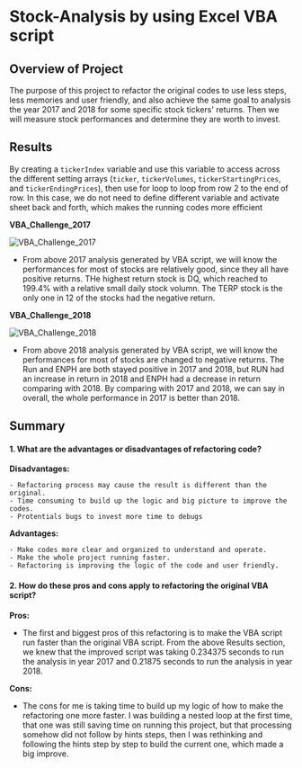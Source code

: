 # Stock-Analysis by using Excel VBA script
## Overview of Project
The purpose of this project to refactor the original codes to use less steps, less memories and user friendly, and also achieve the same goal to analysis the year 2017 and 2018 for some specific stock tickers' returns. Then we will measure stock performances and determine they are worth to invest. 
## Results
By creating a ```tickerIndex``` variable and use this variable to access across the different setting arrays (```ticker```, ```tickerVolumes```, ```tickerStartingPrices```, and ```tickerEndingPrices```), then use for loop to loop from row 2 to the end of row. In this case, we do not need to define different variable and activate sheet back and forth, which makes the running codes more efficient

**VBA_Challenge_2017**

![VBA_Challenge_2017](https://user-images.githubusercontent.com/103073631/165007524-f2c0b131-6e6b-484f-8e95-e5b80c341804.png)

- From above 2017 analysis generated by VBA script, we will know the performances for most of stocks are relatively good, since they all have positive returns. THe highest return stock is DQ, which reached to 199.4% with a relative small daily stock volumn. The TERP stock is the only one in 12 of the stocks had the negative return.


**VBA_Challenge_2018**

![VBA_Challenge_2018](https://user-images.githubusercontent.com/103073631/165007530-5c7913f7-7388-4d5d-9a97-c08aeb76e5c6.png)

- From above 2018 analysis generated by VBA script, we will know the performances for most of stocks are changed to negative returns. The Run and ENPH are both stayed positive in 2017 and 2018, but RUN had an increase in return in 2018 and ENPH had a decrease in return comparing with 2018. By comparing with 2017 and 2018, we can say in overall, the whole performance in 2017 is better than 2018.
## Summary
#### 1. What are the advantages or disadvantages of refactoring code?

  **Disadvantages:**

    - Refactoring process may cause the result is different than the original.
    - Time consuming to build up the logic and big picture to improve the codes.
    - Protentials bugs to invest more time to debugs

  **Advantages:**

    - Make codes more clear and organized to understand and operate.
    - Make the whole project running faster.
    - Refactoring is improving the logic of the code and user friendly.

#### 2. How do these pros and cons apply to refactoring the original VBA script?

  **Pros:**
  - The first and biggest pros of this refactoring is to make the VBA script run faster than the original VBA script. From the above Results section, we knew that the improved script was taking 0.234375 seconds to run the analysis in year 2017 and 0.21875 seconds to run the analysis in year 2018.

  **Cons:**
  - The cons for me is taking time to build up my logic of how to make the refactoring one more faster. I was building a nested loop at the first time, that one was still saving time on running this project, but that processing somehow did not follow by hints steps, then I was rethinking and following the hints step by step to build the current one, which made a big improve. 

